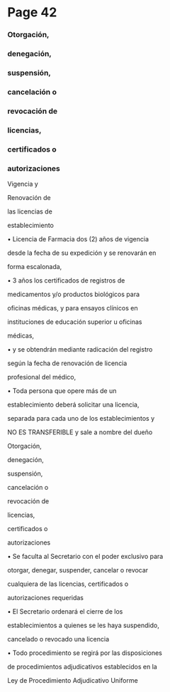 # Page 42

### Otorgación,

### denegación,

### suspensión,

### cancelación o

### revocación de

### licencias,

### certificados o

### autorizaciones

Vigencia y

Renovación de

las licencias de

establecimiento

• Licencia de Farmacia dos (2) años de vigencia

desde la fecha de su expedición y se renovarán en

forma escalonada,

• 3 años los certificados de registros de

medicamentos y/o productos biológicos para

oficinas médicas, y para ensayos clínicos en

instituciones de educación superior u oficinas

médicas,

• y se obtendrán mediante radicación del registro

según la fecha de renovación de licencia

profesional del médico,

• Toda persona que opere más de un

establecimiento deberá solicitar una licencia,

separada para cada uno de los establecimientos y

NO ES TRANSFERIBLE y sale a nombre del dueño

Otorgación,

denegación,

suspensión,

cancelación o

revocación de

licencias,

certificados o

autorizaciones

• Se faculta al Secretario con el poder exclusivo para

otorgar, denegar, suspender, cancelar o revocar

cualquiera de las licencias, certificados o

autorizaciones requeridas

• El Secretario ordenará el cierre de los

establecimientos a quienes se les haya suspendido,

cancelado o revocado una licencia

• Todo procedimiento se regirá por las disposiciones

de procedimientos adjudicativos establecidos en la

Ley de Procedimiento Adjudicativo Uniforme

